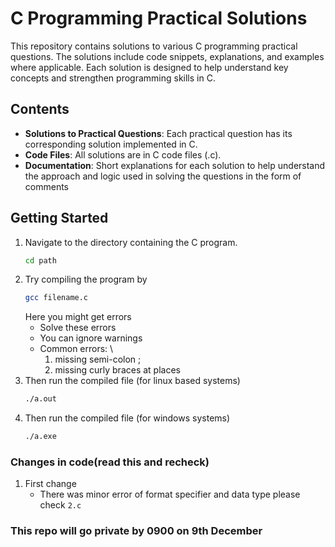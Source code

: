 # C Programming Practical Solutions

This repository contains solutions to various C programming practical questions. The solutions include code snippets, explanations, and examples where applicable. Each solution is designed to help understand key concepts and strengthen programming skills in C.

## Contents

- **Solutions to Practical Questions**: Each practical question has its corresponding solution implemented in C.
- **Code Files**: All solutions are in C code files (.c).
- **Documentation**: Short explanations for each solution to help understand the approach and logic used in solving the questions in the form of comments

## Getting Started

1. Navigate to the directory containing the C program.
    ```bash
   cd path
   ```
2. Try compiling the program by
    ```bash
   gcc filename.c
   ```
   Here you might get errors
   - Solve these errors
   - You can ignore warnings
   - Common errors: \
      1. missing semi-colon ;
      2. missing curly braces at places 
3. Then run the compiled file (for linux based systems)
    ```bash
   ./a.out
   ```
4. Then run the compiled file (for windows systems)
    ```bash
   ./a.exe
   ```

### Changes in code(read this and recheck)
1. First change
    - There was minor error of format specifier and data type please check `2.c` 

### This repo will go private by 0900 on 9th December

